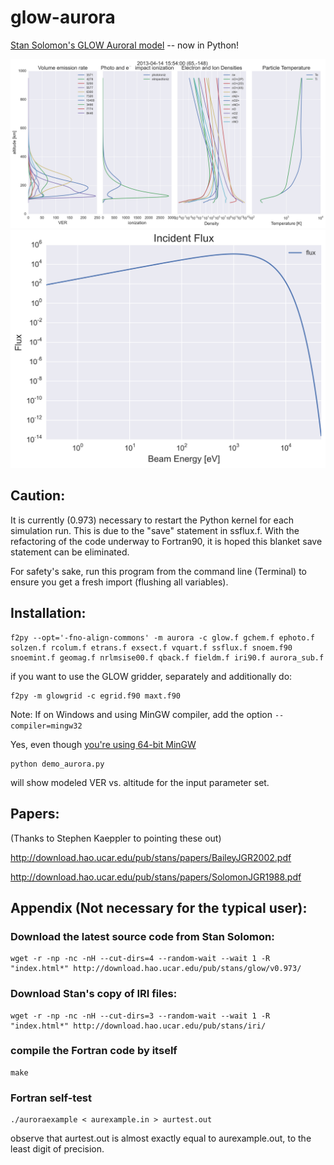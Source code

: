 # glow-aurora 
[Stan Solomon's GLOW Auroral model](http://download.hao.ucar.edu/pub/stans/glow/) -- now in Python!

![Aurora VER demo](demo_out.png)
![flux input](demo_in.png)

Caution:
--------
It is currently (0.973) necessary to restart the Python kernel for each simulation run. This is due to the "save" statement in ssflux.f.
With the refactoring of the code underway to Fortran90, it is hoped this blanket save statement can be eliminated.

For safety's sake, run this program from the command line (Terminal) to ensure you get a fresh import (flushing all variables).
 
Installation:
-------------
```
f2py --opt='-fno-align-commons' -m aurora -c glow.f gchem.f ephoto.f solzen.f rcolum.f etrans.f exsect.f vquart.f ssflux.f snoem.f90 snoemint.f geomag.f nrlmsise00.f qback.f fieldm.f iri90.f aurora_sub.f
```
if you want to use the GLOW gridder, separately and additionally do:
```
f2py -m glowgrid -c egrid.f90 maxt.f90
```


Note: If on Windows and using MinGW compiler, add the option ``` --compiler=mingw32 ```

Yes, even though [you're using 64-bit MinGW](http://blogs.bu.edu/mhirsch/2015/04/f2py-running-fortran-code-in-python-on-windows/)

```
python demo_aurora.py
```
will show modeled VER vs. altitude for the input parameter set.


Papers:
------
(Thanks to Stephen Kaeppler to pointing these out)

http://download.hao.ucar.edu/pub/stans/papers/BaileyJGR2002.pdf 

http://download.hao.ucar.edu/pub/stans/papers/SolomonJGR1988.pdf

Appendix (Not necessary for the typical user):
----------------------------------------------
### Download the latest source code from Stan Solomon:
``` 
wget -r -np -nc -nH --cut-dirs=4 --random-wait --wait 1 -R "index.html*" http://download.hao.ucar.edu/pub/stans/glow/v0.973/
```

### Download Stan's copy of IRI files:
```
wget -r -np -nc -nH --cut-dirs=3 --random-wait --wait 1 -R "index.html*" http://download.hao.ucar.edu/pub/stans/iri/
```

### compile the Fortran code by itself
```
make
```

### Fortran self-test
```
./auroraexample < aurexample.in > aurtest.out
```
observe that aurtest.out is almost exactly equal to aurexample.out, to the least digit of precision.
